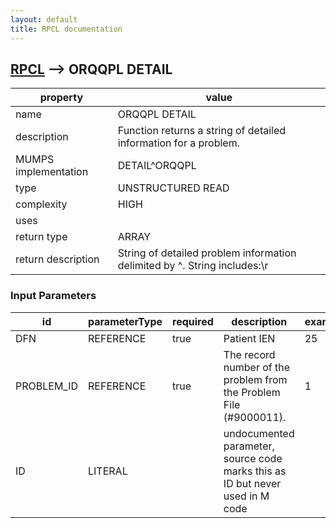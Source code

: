 ```yaml
---
layout: default
title: RPCL documentation
---
```




## [RPCL](TableOfContent.md) --> ORQQPL DETAIL 

 property | value 
--- | --- 
 name | ORQQPL DETAIL
 description | Function returns a string of detailed information for a problem.
 MUMPS implementation | DETAIL^ORQQPL
 type | UNSTRUCTURED READ
 complexity | HIGH
 uses | 
 return type | ARRAY
 return description | String of detailed problem information delimited by \^\.  String includes:\\r

### Input Parameters

| id | parameterType | required | description | example | listMemberParameters | 
| --- | --- | --- | --- | --- | --- | 
| DFN | REFERENCE | true | Patient IEN | 25 |  | 
| PROBLEM_ID | REFERENCE | true | The record number of the problem from the Problem File (#9000011). | 1 |  | 
| ID | LITERAL |  | undocumented parameter, source code marks this as ID but never used in M code |  |  | 